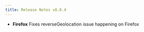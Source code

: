 ```yaml
---
title: Release Notes v8.0.4
---
```


* **Firefox** Fixes reverseGeolocation issue happening on Firefox